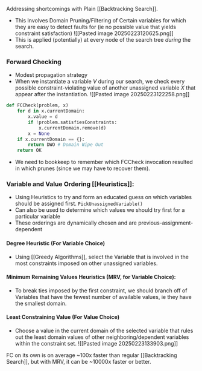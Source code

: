 Addressing shortcomings with Plain [[Backtracking Search]].
- This Involves Domain Pruning/Filtering of Certain variables for which they are easy to detect faults for (ie no possible value that yields constraint satisfaction)
![[Pasted image 20250223120625.png]]
- This is applied (potentially) at every node of the search tree *during* the search.
### Forward Checking
- Modest propagation strategy
- When we instantiate a variable $V$ during our search, we check every possible constraint-violating value of another unassigned variable $X$ that appear after the instantiation.
![[Pasted image 20250223122258.png]]
``` python
def FCCheck(problem, x)
	for d in x.currentDomain:
		x.value = d
		if !problem.satisfiesConstraints:
			x.currentDomain.remove(d)
		x = None
	if x.currentDomain == {}:
		return DWO # Domain Wipe Out
	return OK
```
- We need to bookkeep to remember which FCCheck invocation resulted in which prunes (since we may have to recover them).
### Variable and Value Ordering [[Heuristics]]:
- Using Heuristics to try and form an educated guess on which variables should be assigned first. `PickUnassignedVariable()`
- Can also be used to determine which values we should try first for a particular variable
- These orderings are dynamically chosen and are previous-assignment-dependent
#### Degree Heuristic (For Variable Choice)
 - Using [[Greedy Algorithms]], select the Variable that is involved in the most constraints imposed on other unassigned variables.
#### Minimum Remaining Values Heuristics (MRV, for Variable Choice):
- To break ties imposed by the first constraint, we should branch off of Variables that have the fewest number of available values, ie they have the smallest domain.
#### Least Constraining Value (For Value Choice)
- Choose a value in the current domain of the selected variable that rules out the least domain values of other neighboring/dependent variables within the constraint set.
![[Pasted image 20250223133903.png]]

FC on its own is on average ~100x faster than regular [[Backtracking Search]], but with MRV, it can be ~10000x faster or better.

